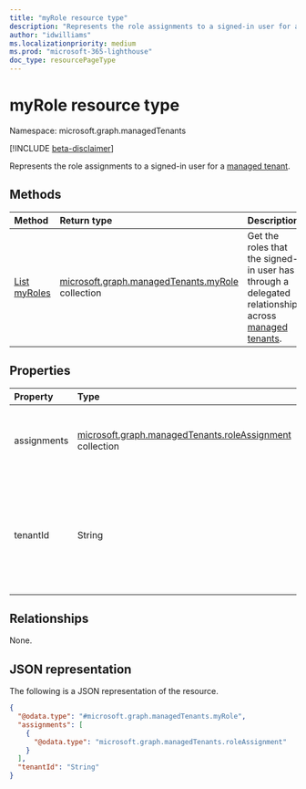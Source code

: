 ```yaml
---
title: "myRole resource type"
description: "Represents the role assignments to a signed-in user for a managed tenant."
author: "idwilliams"
ms.localizationpriority: medium
ms.prod: "microsoft-365-lighthouse"
doc_type: resourcePageType
---
```


# myRole resource type

Namespace: microsoft.graph.managedTenants

[!INCLUDE [beta-disclaimer](../../includes/beta-disclaimer.md)]

Represents the role assignments to a signed-in user for a [managed tenant](../resources/managedtenants-tenant.md).

## Methods
|Method|Return type|Description|
|:---|:---|:---|
|[List myRoles](../api/managedtenants-managedtenant-list-myroles.md)|[microsoft.graph.managedTenants.myRole](../resources/managedtenants-myrole.md) collection|Get the roles that the signed-in user has through a delegated relationship across [managed tenants](../resources/managedtenants-tenant.md).|

## Properties
|Property|Type|Description|
|:---|:---|:---|
|assignments|[microsoft.graph.managedTenants.roleAssignment](../resources/managedtenants-roleassignment.md) collection|A collection of role assignments for the [managed tenant](../resources/managedtenants-tenant.md).|
|tenantId|String|The Azure Active Directory tenant identifier for the [managed tenant](../resources/managedtenants-tenant.md). Optional. Read-only.|

## Relationships
None.

## JSON representation
The following is a JSON representation of the resource.
<!-- {
  "blockType": "resource",
  "keyProperty": "id",
  "@odata.type": "microsoft.graph.managedTenants.myRole",
  "openType": false
}
-->
``` json
{
  "@odata.type": "#microsoft.graph.managedTenants.myRole",
  "assignments": [
    {
      "@odata.type": "microsoft.graph.managedTenants.roleAssignment"
    }
  ],
  "tenantId": "String"
}
```
